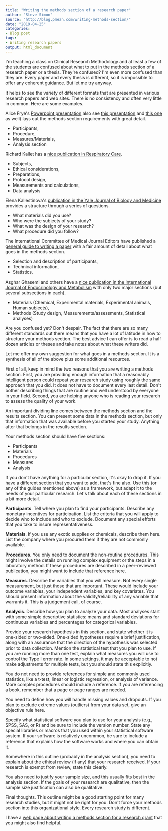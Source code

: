 ```yaml
---
title: "Writing the methods section of a research paper"
author: "Steve Simon"
source: "http://blog.pmean.com/writing-methods-section/"
date: "2019-04-25"
categories:
- Blog post
tags:
- Writing research papers
output: html_document
---
```


I'm teaching a class on Clinical Research Methodology and at least a few of the students are confused about what to put in the methods section of a research paper or a thesis. They're confused? I'm even more confused than they are. Every paper and every thesis is different, so it is impossible to offer any coherent guidance. But let me try anyway.

<!---More--->

It helps to see the variety of different formats that are presented in various research papers and web sites. There is no consistency and often very little in common. Here are some examples.

Alice Frye's [Powerpoint presentation][fry1]  also see [this presentation][fry2] and [this one][fry3] as well) lays out the methods section requirements with great detail.

+ Participants,
+ Procedure,
+ Measures/Materials,
+ Analysis section

Richard Kallet has a [nice publication in Respiratory Care][kal1].

+ Subjects,
+ Ethical considerations,
+ Preparations,
+ Protocol design,
+ Measurements and calculations,
+ Data analysis

Elena Kallestinova's [publication in the Yale Journal of Biology and Medicine][kal2] provides a structure through a series of questions.

+ What materials did you use?
+ Who were the subjects of your study?
+ What was the design of your research?
+ What procedure did you follow?

The International Committee of Medical Journal Editors have published a [general guide to writing a paper][icm1] with a fair amount of detail about what goes in the methods section.

+ Selection and description of participants,
+ Technical information,
+ Statistics.

Asghar Ghasemi and others have a [nice publication in the International Journal of Endocrinology and Metabolism][gha1] with only two major sections (but several subsections in each).

+ Materials (Chemical, Experimental materials, Experimental animals, Human subjects),
+ Methods (Study design, Measurements/assessments, Statistical analyses)

Are you confused yet? Don't despair. The fact that there are so many different standards out there means that you have a lot of latitude in how to structure your methods section. The best advice I can offer is to read a half dozen articles or theses and take notes about what these writers did.

Let me offer my own suggestion for what goes in a methods section. It is a synthesis of all of the above plus some additional resources.

First of all, keep in mind the two reasons that you are writing a methods section. First, you are providing enough information that a reasonably intelligent person could repeat your research study using roughly the same approach that you did. It does not have to document every last detail. Don't bother describing things that are routine and well understood by everyone in your field. Second, you are helping anyone who is reading your research to assess the quality of your work.

An important dividing line comes between the methods section and the results section. You can present some data in the methods section, but only that information that was available before you started your study. Anything after that belongs in the results section.

Your methods section should have five sections:

+ Participants
+ Materials
+ Procedures
+ Measures
+ Analysis

If you don't have anything for a particular section, it's okay to drop it. If you have a different section that you want to add, that's fine also. Use this (or any of the guides mentioned above) as a framework, but adapt it to the needs of your particular research. Let's talk about each of these sections in a bit more detail.

**Participants**. Tell where you plan to find your participants. Describe any monetary incentives for participation. List the criteria that you will apply to decide who to include and who to exclude. Document any special efforts that you take to insure representativeness.

**Materials**. If you use any exotic supplies or chemicals, describe them here. List the company where you procured them if they are not commonly available.

**Procedures**. You only need to document the non-routine procedures. This might involve the details on running complex equipment or the steps in a laboratory method. If these procedures are described in a peer-reviewed publication, you might want to include that reference here.

**Measures**. Describe the variables that you will measure. Not every single measurement, but just those that are important. These would include your outcome variables, your independent variables, and key covariates. You should present information about the validity/reliability of any variable that warrants it. This is a judgement call, of course.

**Analysis**. Describe how you plan to analyze your data. Most analyses start with some simple descriptive statistics: means and standard deviations for continuous variables and percentages for categorical variables.

Provide your research hypothesis in this section, and state whether it is one-sided or two-sided. One-sided hypotheses require a brief justification, along with an assurance that the direction of the hypothesis was selected prior to data collection. Mention the statistical test that you plan to use. If you are running more than one test, explain what measures you will use to control the Type I error rate. In some settings, it may be acceptable to not make adjustments for multiple tests, but you should state this explicitly.

You do not need to provide references for simple and commonly used statistics, like a t-test, linear or logistic regression, or analysis of variance. More complex procedures should include a reference. If you are referencing a book, remember that a page or page ranges are needed.

You need to define how you will handle missing values and dropouts. If you plan to exclude extreme values (outliers) from your data set, give an objective rule here.

Specify what statistical software you plan to use for your analysis (e.g., SPSS, SAS, or R) and be sure to include the version number. State any special libraries or macros that you used within your statistical software system. If your software is relatively uncommon, be sure to include a reference that explains how the software works and where you can obtain it.

Somewhere in this outline (probably in the analysis section), you need to explain about the ethical review (if any) that your research received. If your research is exempt from review, state this clearly.

You also need to justify your sample size, and this usually fits best in the analysis section. If the goals of your research are qualitative, then the sample size justification can also be qualitative.

Final thoughts. This outline might be a good starting point for many research studies, but it might not be right for you. Don't force your methods section into this organizational style. Every research study is different.

I have a [web page about writing a methods section for a research grant][sim1] that you might also find helpful.

[fry1]: https://www.uml.edu/Images/Writing%20a%20Method%20Section-Participants_tcm18-117657.pptx
[fry2]: https://www.uml.edu/Images/Writing%20a%20Method%20Section-Procedure_tcm18-117659.pptx
[fry3]: https://www.uml.edu/Images/Writing%20a%20Method%20Section-Measures_tcm18-117658.pptx
[gha1]: https://www.ncbi.nlm.nih.gov/pmc/articles/PMC6413392/
[icm1]: http://icmje.org/recommendations/browse/manuscript-preparation/preparing-for-submission.html
[kal1]: http://rc.rcjournal.com/content/49/10/1229
[kal2]: https://www.ncbi.nlm.nih.gov/pmc/articles/PMC3178846/
[sim1]: http://www.pmean.com/01/methods.html
